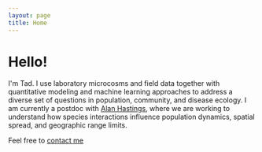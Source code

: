 ```yaml
---
layout: page
title: Home
---
```



<body>
<div class="pure-u-1-1 copy landing" markdown="1">

# Hello!

I'm Tad. I use laboratory microcosms and field data together with quantitative modeling and machine learning approaches to address a diverse set of questions in population, community, and disease ecology. I am currently a postdoc with [Alan Hastings](http://two.ucdavis.edu/~me/), where we are working to understand how species interactions influence population dynamics, spatial spread, and geographic range limits.

Feel free to [contact me](mailto:tdallas@ucdavis.edu)

  <div class="btn-group">
    <a class="btn" href="resources/DallasCV.pdf"><i style="color:DimGray" class="fa fa-file-text-o fa-2x"></i></a>
    <a class="btn" href="https://github.com/taddallas" ><i style="color:DimGray" class="fa fa-github fa-2x"></i></a>
    <a class="btn" href="https://scholar.google.com/citations?user=baoGwQ0AAAAJ&hl=en" ><i style="color:DimGray" class="ai ai-google-scholar ai-2x"></i></a>
    <a class="btn" href="http://orcid.org/0000-0003-3328-9958" ><i style="color:DimGray" class="ai ai-orcid ai-2x"></i></a>
    <a class="btn" href="https://publons.com/author/904038/tad-dallas#profile"><i style="color:DimGray" class="ai ai-publons ai-2x"></i></a>
    <a class="btn" href="https://figshare.com/authors/Tad_Dallas/2585290"><i style="color:DimGray" class="ai ai-figshare ai-2x"></i></a>
  </div>
</div>



</body>
<!--<div class="pure-u-1-2 copy" id='hexagon' markdown="1">
</div>-->


<script src="https://cdnjs.cloudflare.com/ajax/libs/d3/3.5.6/d3.min.js" charset="utf-8"></script>



<script language="javascript" type="text/javascript">
	var margin = {
  	top: 100,
    right: 0,
    bottom: 10,
	  left: 0
		};
	var width = 400 - margin.left - margin.right - 10,
 	height = Math.min(400, window.innerHeight - margin.top - margin.bottom - 20);

 //SVG container
	var svg = d3.select('#hexagon')
	  .append("svg")
	  .attr("width", width + margin.left + margin.right)
	  .attr("height", height + margin.top + margin.bottom)
	  .append("g")
	  .attr("transform", "translate(" + margin.left + "," + margin.top + ")");

 	var SQRT3 = Math.sqrt(3),
	  hexRadius = Math.min(width, height)/2,
	  hexWidth = SQRT3 * hexRadius,
	  hexHeight = 2 * hexRadius;
	var hexagonPoly = [[0,-1],[SQRT3/2,0.5],[0,1],[-SQRT3/2,0.5],[-SQRT3/2,-0.5],[0,-1],[SQRT3/2,-0.5]];
	var hexagonPath = "m" + hexagonPoly.map(function(p){ return [p[0]*hexRadius, p[1]*hexRadius].join(','); }).join('l') + "z";

	//Create a clip path that is the same as the top hexagon
			svg.append("defs").append("clipPath")
		        .attr("id", "clip")
		        .append("path")
		        .attr("d", "M" + (width/2) + "," + (height/2) + hexagonPath);

		    //First append a group for the clip path, then a new group that can be transformed
			var circleWrapperOuter = svg.append("g")
				.attr("clip-path", "url(#clip)")
				.style("clip-path", "url(#clip)"); //make it work in safari

			var circleWrapperInner = circleWrapperOuter.append("g")
				.attr("transform", "translate(" + (width/2) + "," + (height/2) + ")")
				.style("isolation", "isolate");

			var colors = ["#1e90ff", "#1eff8d", "#ff1e90", "#ff8d1e"];

			//Create dataset with random initial positions
			randStart = [];
			for(var i = 0; i < 4*colors.length; i++) {
				randStart.push({
					rHex: Math.random() * hexWidth,
					theta: Math.random() * 2 * Math.PI,
					r: 4 + Math.random() * 30
				});
			}//for i

			//Background rectangle
			circleWrapperInner.append("rect")
				.attr("x", -hexWidth/2)
				.attr("y", -hexHeight/2)
				.attr("width", hexWidth)
				.attr("height", hexHeight)
				.style("fill", "#262626");

		    var circle = circleWrapperInner.selectAll(".dots")
		    	.data(randStart)
		    	.enter().append("circle")
		    	.attr("class", "dots")
		    	.attr("cx", function(d) { return d.rHex * Math.cos(d.theta); })
		    	.attr("cy", function(d) { return d.rHex * Math.sin(d.theta); })
		      	.attr("r", 0)
		      	.style("fill", function(d,i) {
		      		return colors[i%colors.length];
		      	})
				.style("opacity", 1)
				.style("mix-blend-mode", "screen")
				.each(move);

			circle.transition("grow")
				.duration(function(d,i) { return Math.random()*4000+500; })
				.delay(function(d,i) { return Math.random()*1000;})
				.attr("r", function(d,i) { return d.r; });

			//Place a hexagon on the scene
			svg.append("path")
				.attr("class", "hexagon")
				.attr("d", "M" + (width/2) + "," + (height/2) + hexagonPath)
				.style("stroke", "#00a6ca")
				.style("stroke-width", "4px")
				.style("fill", "none");

			//General idea from Maarten Lambrecht's block: http://bl.ocks.org/maartenzam/f35baff17a0316ad4ff6
			function move(d) {
				var currentx = parseFloat(d3.select(this).attr("cx")),
					mode = d3.select(this).style("mix-blend-mode"),
					radius = d.r;

				//Randomly define which quadrant to move next
				var sideX = currentx > 0 ? -1 : 1,
					sideY = Math.random() > 0.5 ? 1 : -1,
					randSide = Math.random();

				var newx,
					newy;

				//Move new locations along the vertical sides in 33% of the cases
				if (randSide > 0.66) {
					newx = sideX * 0.5 * SQRT3 * hexRadius - sideX*radius;
					newy = sideY * Math.random() * 0.5 * hexRadius - sideY*radius;
				} else {
					//Choose a new x location randomly,
					//the y position will be calculated later to lie on the hexagon border
					newx = sideX * Math.random() * 0.5 * SQRT3 * hexRadius;
					//Otherwise calculate the new Y position along the hexagon border
					//based on which quadrant the random x and y gave
					if (sideX > 0 && sideY > 0) {
						newy = hexRadius - (1/SQRT3)*newx;
					} else if (sideX > 0 && sideY <= 0) {
						newy = -hexRadius + (1/SQRT3)*newx;
					} else if (sideX <= 0 && sideY > 0) {
						newy = hexRadius + (1/SQRT3)*newx;
					} else if (sideX <= 0 && sideY <= 0) {
						newy = -hexRadius - (1/SQRT3)*newx;
					}//else

					//Take off a bit so it seems that the circles truly only touch the edge
					var offSetX = radius * Math.cos( 60 * Math.PI/180),
						offSetY = radius * Math.sin( 60 * Math.PI/180);
					newx = newx - sideX*offSetX;
					newy = newy - sideY*offSetY;
				}//else

				//Transition the circle to its new location
				d3.select(this)
					.transition("moveing")
					.duration(5000 + 10000*Math.random())
					.ease("linear")
					.attr("cy", newy)
					.attr("cx", newx)
					.style("mix-blend-mode", "screen")
					.each("end", move);

			}//function move

		</script>




<script>
  (function(i,s,o,g,r,a,m){i['GoogleAnalyticsObject']=r;i[r]=i[r]||function(){
  (i[r].q=i[r].q||[]).push(arguments)},i[r].l=1*new Date();a=s.createElement(o),
  m=s.getElementsByTagName(o)[0];a.async=1;a.src=g;m.parentNode.insertBefore(a,m)
  })(window,document,'script','https://www.google-analytics.com/analytics.js','ga');

  ga('create', 'UA-58262305-1', 'auto');
  ga('send', 'pageview');

</script>
